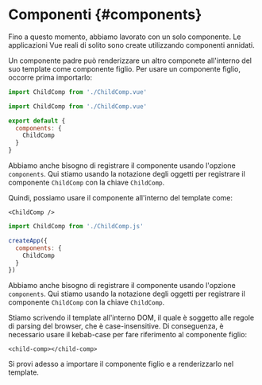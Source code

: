 # Componenti {#components}

Fino a questo momento, abbiamo lavorato con un solo componente. Le applicazioni Vue reali di solito sono create utilizzando componenti annidati.

Un componente padre può renderizzare un altro componete all'interno del suo template come componente figlio. Per usare un componente figlio, occorre prima importarlo:

<div class="composition-api">
<div class="sfc">

```js
import ChildComp from './ChildComp.vue'
```

</div>
</div>

<div class="options-api">
<div class="sfc">

```js
import ChildComp from './ChildComp.vue'

export default {
  components: {
    ChildComp
  }
}
```

Abbiamo anche bisogno di registrare il componente usando l'opzione `components`. Qui stiamo usando la notazione degli oggetti per registrare il componente `ChildComp` con la chiave `ChildComp`. 

</div>
</div>

<div class="sfc">

Quindi, possiamo usare il componente all'interno del template come:

```vue-html
<ChildComp />
```

</div>

<div class="html">

```js
import ChildComp from './ChildComp.js'

createApp({
  components: {
    ChildComp
  }
})
```

Abbiamo anche bisogno di registrare il componente usando l'opzione `components`. Qui stiamo usando la notazione degli oggetti per registrare il componente `ChildComp` con la chiave `ChildComp`.

Stiamo scrivendo il template all'interno DOM, il quale è soggetto alle regole di parsing del browser, che è case-insensitive. Di conseguenza, è necessario usare il kebab-case per fare riferimento al componente figlio:

```vue-html
<child-comp></child-comp>
```

</div>


Si provi adesso a importare il componente figlio e a renderizzarlo nel template.
